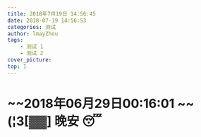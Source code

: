 ```yaml
---
title: 2018年7月19日 14:56:45
date: 2018-07-19 14:56:53
categories: 测试
author: lmayZhou
tags:
    - 测试 1
    - 测试 2
cover_picture: 
top: 1
---
```

# ~~2018年06月29日00:16:01 ~~(¦3[▓▓] 晚安 😴